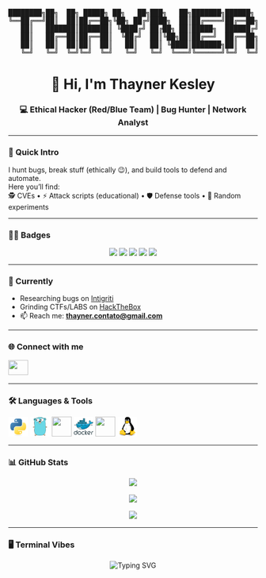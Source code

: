 <!-- Hacker Banner -->
<p align="center">
<pre>
████████╗██╗  ██╗ █████╗ ██╗   ██╗███╗   ██╗███████╗██████╗ 
╚══██╔══╝██║  ██║██╔══██╗╚██╗ ██╔╝████╗  ██║██╔════╝██╔══██╗
   ██║   ███████║███████║ ╚████╔╝ ██╔██╗ ██║█████╗  ██████╔╝
   ██║   ██╔══██║██╔══██║  ╚██╔╝  ██║╚██╗██║██╔══╝  ██╔══██╗
   ██║   ██║  ██║██║  ██║   ██║   ██║ ╚████║███████╗██║  ██║
   ╚═╝   ╚═╝  ╚═╝╚═╝  ╚═╝   ╚═╝   ╚═╝  ╚═══╝╚══════╝╚═╝  ╚═╝
</pre>
</p>

<h1 align="center">👋 Hi, I'm Thayner Kesley</h1>
<h3 align="center">💻 Ethical Hacker (Red/Blue Team) | Bug Hunter | Network Analyst</h3>

---

### 🚀 Quick Intro
I hunt bugs, break stuff (ethically 😉), and build tools to defend and automate.  
Here you’ll find:  
🕵️ CVEs • ⚡ Attack scripts (educational) • 🛡 Defense tools • 🔧 Random experiments  

---

### 🏴‍☠️ Badges
<p align="center">
  <img src="https://img.shields.io/badge/BugBounty-Hunter-red?logo=bugcrowd&logoColor=white" />
  <img src="https://img.shields.io/badge/OSCP-In%20Progress-orange?logo=offensive-security&logoColor=white" />
  <img src="https://img.shields.io/badge/Python-Scripting-blue?logo=python&logoColor=white" />
  <img src="https://img.shields.io/badge/Linux-Enthusiast-black?logo=linux&logoColor=white" />
  <img src="https://img.shields.io/badge/Automation-Lover-green?logo=github-actions&logoColor=white" />
</p>

---

### 🔭 Currently
- Researching bugs on [Intigriti](https://app.intigriti.com/researcher/profile/thaynerkesley)  
- Grinding CTFs/LABS on [HackTheBox](https://app.hackthebox.com/profile/1862758)  
- 📫 Reach me: **thayner.contato@gmail.com**  

---

### 🌐 Connect with me
<p align="left">
<a href="https://linkedin.com/in/thaynerkesley" target="_blank">
  <img src="https://raw.githubusercontent.com/rahuldkjain/github-profile-readme-generator/master/src/images/icons/Social/linked-in-alt.svg" height="30" width="40" />
</a>
</p>

---

### 🛠 Languages & Tools
<p align="left">
<a href="https://www.python.org" target="_blank"><img src="https://raw.githubusercontent.com/devicons/devicon/master/icons/python/python-original.svg" width="40" height="40"/></a>
<a href="https://golang.org" target="_blank"><img src="https://raw.githubusercontent.com/devicons/devicon/master/icons/go/go-original.svg" width="40" height="40"/></a>
<a href="https://www.gnu.org/software/bash/" target="_blank"><img src="https://www.vectorlogo.zone/logos/gnu_bash/gnu_bash-icon.svg" width="40" height="40"/></a>
<a href="https://www.docker.com/" target="_blank"><img src="https://raw.githubusercontent.com/devicons/devicon/master/icons/docker/docker-original-wordmark.svg" width="40" height="40"/></a>
<a href="https://kubernetes.io" target="_blank"><img src="https://www.vectorlogo.zone/logos/kubernetes/kubernetes-icon.svg" width="40" height="40"/></a>
<a href="https://www.linux.org/" target="_blank"><img src="https://raw.githubusercontent.com/devicons/devicon/master/icons/linux/linux-original.svg" width="40" height="40"/></a>
</p>

---

### 📊 GitHub Stats
<p align="center">
  <img src="https://github-readme-stats.vercel.app/api/top-langs?username=thaynerkesley&show_icons=true&theme=tokyonight&layout=compact" />
</p>

<p align="center">
  <img src="https://github-readme-stats.vercel.app/api?username=thaynerkesley&show_icons=true&theme=tokyonight" />
</p>

<p align="center">
  <img src="https://github-readme-streak-stats.herokuapp.com/?user=thaynerkesley&theme=tokyonight" />
</p>

---

### 🖥 Terminal Vibes
<p align="center">
  <img src="https://readme-typing-svg.herokuapp.com?font=Fira+Code&size=22&pause=1000&color=00F700&center=true&vCenter=true&width=520&lines=$+whoami;Thayner+Kesley;~$+echo+%22Bug+Hunter+%7C+Hacker%22;~$+echo+%22Stay+Paranoid+%26+Automate%22" alt="Typing SVG" />
</p>
